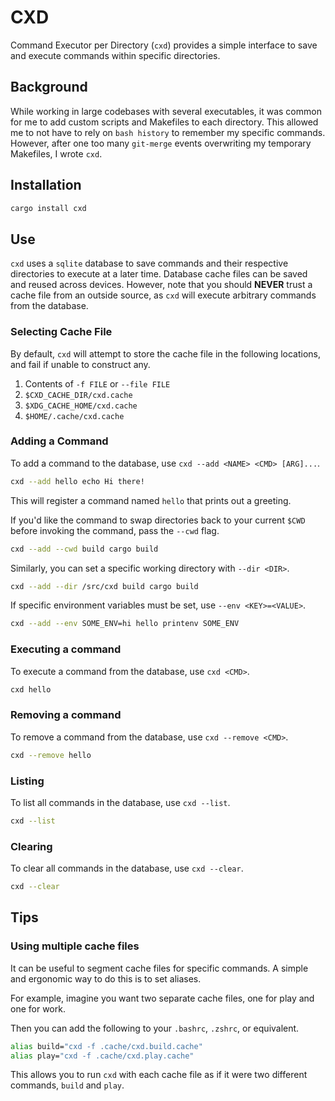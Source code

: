 # CXD
Command Executor per Directory (`cxd`) provides a simple interface to save and execute
commands within specific directories. 

## Background
While working in large codebases with several executables, it was common for me to add
custom scripts and Makefiles to each directory. This allowed me to not have to rely on
`bash history` to remember my specific commands. However, after one too many `git-merge`
events overwriting my temporary Makefiles, I wrote `cxd`.

## Installation

```sh
cargo install cxd
```

## Use
`cxd` uses a `sqlite` database to save commands and their respective directories to execute
at a later time. Database cache files can be saved and reused across devices. However,
note that you should **NEVER** trust a cache file from an outside source, as `cxd`
will execute arbitrary commands from the database.

### Selecting Cache File
By default, `cxd` will attempt to store the cache file in the following locations, and 
fail if unable to construct any.

1. Contents of `-f FILE` or `--file FILE`
1. `$CXD_CACHE_DIR/cxd.cache`
1. `$XDG_CACHE_HOME/cxd.cache`
1. `$HOME/.cache/cxd.cache`

### Adding a Command
To add a command to the database, use `cxd --add <NAME> <CMD> [ARG]...`. 

```sh
cxd --add hello echo Hi there!
```

This will register a command named `hello` that prints out a greeting.

If you'd like the command to swap directories back to your current `$CWD` before invoking 
the command, pass the `--cwd` flag.

```sh
cxd --add --cwd build cargo build
```

Similarly, you can set a specific working directory with `--dir <DIR>`.

```sh
cxd --add --dir /src/cxd build cargo build
```

If specific environment variables must be set, use `--env <KEY>=<VALUE>`.

```sh
cxd --add --env SOME_ENV=hi hello printenv SOME_ENV
```

### Executing a command
To execute a command from the database, use `cxd <CMD>`. 

```sh
cxd hello
```

### Removing a command
To remove a command from the database, use `cxd --remove <CMD>`.

```sh
cxd --remove hello
```

### Listing
To list all commands in the database, use `cxd --list`.

```sh
cxd --list
```

### Clearing
To clear all commands in the database, use `cxd --clear`.

```sh
cxd --clear
```

## Tips
### Using multiple cache files
It can be useful to segment cache files for specific commands. 
A simple and ergonomic way to do this is to set aliases.

For example, imagine you want two separate cache files, one for play and one for work.

Then you can add the following to your `.bashrc`, `.zshrc`, or equivalent.
```sh
alias build="cxd -f .cache/cxd.build.cache"
alias play="cxd -f .cache/cxd.play.cache"
```

This allows you to run `cxd` with each cache file as if it were two different commands, `build` and `play`.
